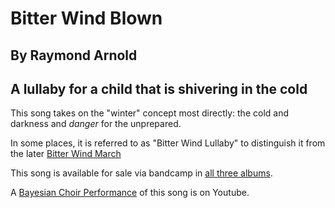 #  Bitter Wind Blown

## By Raymond Arnold
## A lullaby for a child that is shivering in the cold

This song takes on the "winter" concept most directly: the cold and
darkness and *danger* for the unprepared.

In some places, it is referred to as "Bitter Wind Lullaby" to distinguish it
from the later [Bitter Wind March](../../Bitter_Wind_March/gen/)

This song is available for sale via bandcamp in [all three albums](https://humanistculture.bandcamp.com/).



A [Bayesian Choir Performance](https://www.youtube.com/watch?v=VNIaA5WJaHE) of this song is on Youtube.
